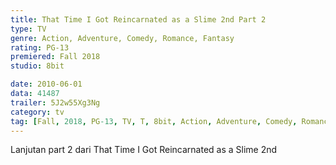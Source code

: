```yaml
---
title: That Time I Got Reincarnated as a Slime 2nd Part 2
type: TV
genre: Action, Adventure, Comedy, Romance, Fantasy
rating: PG-13
premiered: Fall 2018
studio: 8bit

date: 2010-06-01
data: 41487
trailer: 5J2w55Xg3Ng
category: tv
tag: [Fall, 2018, PG-13, TV, T, 8bit, Action, Adventure, Comedy, Romance, Fantasy]
---
```

Lanjutan part 2 dari That Time I Got Reincarnated as a Slime 2nd
